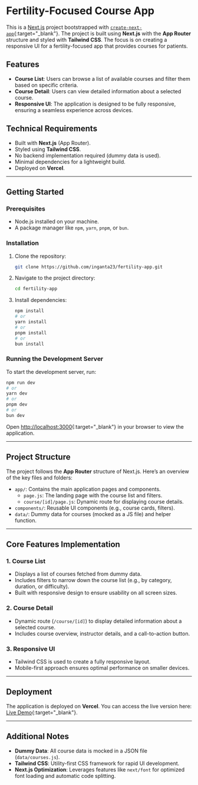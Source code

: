 # Fertility-Focused Course App

This is a [Next.js](https://nextjs.org) project bootstrapped with [`create-next-app`](https://github.com/vercel/next.js/tree/canary/packages/create-next-app){:target="\_blank"}. The project is built using **Next.js** with the **App Router** structure and styled with **Tailwind CSS**. The focus is on creating a responsive UI for a fertility-focused app that provides courses for patients.

## Features

- **Course List**: Users can browse a list of available courses and filter them based on specific criteria.
- **Course Detail**: Users can view detailed information about a selected course.
- **Responsive UI**: The application is designed to be fully responsive, ensuring a seamless experience across devices.

## Technical Requirements

- Built with **Next.js** (App Router).
- Styled using **Tailwind CSS**.
- No backend implementation required (dummy data is used).
- Minimal dependencies for a lightweight build.
- Deployed on **Vercel**.

---

## Getting Started

### Prerequisites

- Node.js installed on your machine.
- A package manager like `npm`, `yarn`, `pnpm`, or `bun`.

### Installation

1. Clone the repository:
   ```bash
   git clone https://github.com/inganta23/fertility-app.git
   ```
2. Navigate to the project directory:
   ```bash
   cd fertility-app
   ```
3. Install dependencies:
   ```bash
   npm install
   # or
   yarn install
   # or
   pnpm install
   # or
   bun install
   ```

### Running the Development Server

To start the development server, run:

```bash
npm run dev
# or
yarn dev
# or
pnpm dev
# or
bun dev
```

Open [http://localhost:3000](http://localhost:3000){:target="\_blank"} in your browser to view the application.

---

## Project Structure

The project follows the **App Router** structure of Next.js. Here’s an overview of the key files and folders:

- `app/`: Contains the main application pages and components.
  - `page.js`: The landing page with the course list and filters.
  - `course/[id]/page.js`: Dynamic route for displaying course details.
- `components/`: Reusable UI components (e.g., course cards, filters).
- `data/`: Dummy data for courses (mocked as a JS file) and helper function.

---

## Core Features Implementation

### 1. Course List

- Displays a list of courses fetched from dummy data.
- Includes filters to narrow down the course list (e.g., by category, duration, or difficulty).
- Built with responsive design to ensure usability on all screen sizes.

### 2. Course Detail

- Dynamic route (`/course/[id]`) to display detailed information about a selected course.
- Includes course overview, instructor details, and a call-to-action button.

### 3. Responsive UI

- Tailwind CSS is used to create a fully responsive layout.
- Mobile-first approach ensures optimal performance on smaller devices.

---

## Deployment

The application is deployed on **Vercel**. You can access the live version here: [Live Demo](https://fertility-app-lwn6.vercel.app){:target="\_blank"}.

---

## Additional Notes

- **Dummy Data**: All course data is mocked in a JSON file (`data/courses.js`).
- **Tailwind CSS**: Utility-first CSS framework for rapid UI development.
- **Next.js Optimization**: Leverages features like `next/font` for optimized font loading and automatic code splitting.
